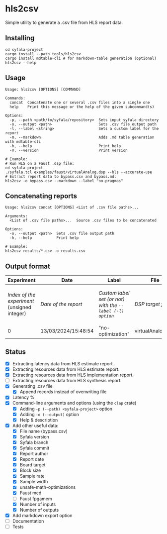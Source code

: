 # hls2csv

Simple utility to generate a .csv file from HLS report data.

## Installing

```shell
cd syfala-project
cargo install --path tools/hls2csv
cargo install mdtable-cli # for markdown-table generation (optional)
hls2csv --help
```

## Usage

```shell
Usage: hls2csv [OPTIONS] [COMMAND]

Commands:
  concat  Concatenate one or several .csv files into a single one
  help    Print this message or the help of the given subcommand(s)

Options:
  -p, --path <path/to/syfala/repository>  Sets input syfala directory
  -o, --output <path>                     Sets .csv file output path
  -l, --label <string>                    Sets a custom label for the report
  -m, --markdown                          Adds .md table generation with mdtable-cli
  -h, --help                              Print help
  -V, --version                           Print version

# Example:
# Run HLS on a Faust .dsp file:
cd syfala-project
./syfala.tcl examples/faust/virtualAnalog.dsp --hls --accurate-use 
# Extract report data to bypass.csv and bypass.md:
hls2csv -o bypass.csv --markdown --label "no-pragmas"
```

## Concatenating reports

```shell
Usage: hls2csv concat [OPTIONS] <List of .csv file paths>...

Arguments:
  <List of .csv file paths>...  Source .csv files to be concatenated

Options:
  -o, --output <path>  Sets .csv file output path
  -h, --help           Print help
  
# Example:
hls2csv results/*.csv -o results.csv
```

## Output format

| Experiment                                   | Date                 | Label                                                      | File              | Board            | Target      | Inputs                   | Outputs                   | Source                                                | DSP_PCT                         | FF_PCT                         | LUT_PCT                         | BRAM_PCT                         | LAT_PCT                       | DSP_N                | FF_N                | LUT_N                | BRAM_N                | LAT_N                          | UMO                                     | NSAMPLES         | SAMPLE_RATE                                   | SAMPLE_WIDTH                                   | FAUST_MCD                           | XVERSION                                               | SYVERSION                                    | SYBRANCH                                    | SYCOMMIT                                    | AUTHOR                                |
| -------------------------------------------- | -------------------- | ---------------------------------------------------------- | ----------------- | ---------------- | ----------- | ------------------------ | ------------------------- | ----------------------------------------------------- | ------------------------------- | ------------------------------ | ------------------------------- | -------------------------------- | ----------------------------- | -------------------- | ------------------- | -------------------- | --------------------- | ------------------------------ | --------------------------------------- | ---------------- | --------------------------------------------- | ---------------------------------------------- | ----------------------------------- | ------------------------------------------------------ | -------------------------------------------- | ------------------------------------------- | ------------------------------------------- | ------------------------------------- |
| *Index of the experiment* (unsigned integer) | *Date of the report* | *Custom label set (or not) with the `--label (-l) option`* | *DSP target file* | *Target board*   | *Faust/Cpp* | *Number of audio inputs* | *Number of audio outputs* | *Report source:  Estimation/Synthesis/Implementation* | *% of DSP resource utilization* | *% of FF resource utilization* | *% of LUT resource utilization* | *% of BRAM resource utilization* | *% of maximum sample latency* | *Number of DSP used* | *Number of FF used* | *Number of LUT used* | *Number of BRAM used* | *Number of computation cycles* | *--unsafe-math-optimizations directive* | *I/O Block size* | *Sample-rate constant of the current project* | *Sample-width constant of the current project* | *(Faust only) Max-copy-delay value* | *Xilinx toolchain version used to generate the report* | *Syfala version used to generate the report* | *Syfala branch used to generate the report* | *Syfala commit used to generate the report* | *Author (user@machine) of the report* |
| 0                                            | 13/03/2024/15:48:54  | "no-optimization"                                          | virtualAnalog.dsp | xc7z020-clg400-1 | Faust       | 0                        | 2                         | Implementation                                        | 15.91                           | 8.03                           | 15.12                           | 8.13                             | 17                            | 35                   | 8545                | 8043                 | 1                     | 464                            | false                                   | 1                | 48000                                         | 24                                             | 0                                   | 2022.2                                                 | 0.8.0                                        | dev/expe                                    | 1dc7ff1bd19daaaf68db58aad003ff64d87e9bba    | pierre-Latitude-7520                  |

## Status

- [x] Extracting latency data from HLS estimate report.
- [x] Extracting resources data from HLS estimate report.
- [x] Extracting resources data from HLS implementation report.
- [ ] Extracting resources data from HLS synthesis report.
- [x] Generating .csv file
    - [x] Append records instead of overwriting file
- [x] Latency %
- [x] Command-line arguments and options (using the `clap` crate)
    - [x] Adding `-p (--path) <syfala-project>` option
    - [x] Adding `-o (--output)` option
    - [x] Help & description
- [x] Add other useful data:
    - [x] File name (bypass.csv)
    - [x] Syfala version
    - [x] Syfala branch
    - [x] Syfala commit
    - [x] Report author
    - [x] Report date
    - [x] Board target
    - [x] Block size
    - [x] Sample rate
    - [x] Sample width
    - [x] unsafe-math-optimizations
    - [x] Faust mcd
    - [ ] Faust fpgamem
    - [x] Number of inputs 
    - [x] Number of outputs
- [x] Add markdown export option
- [ ] Documentation
- [ ] Tests
